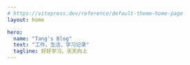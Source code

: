 ```yaml
---
# https://vitepress.dev/reference/default-theme-home-page
layout: home

hero:
  name: "Tang's Blog"
  text: "工作、生活、学习记录"
  tagline: 好好学习，天天向上
---
```


